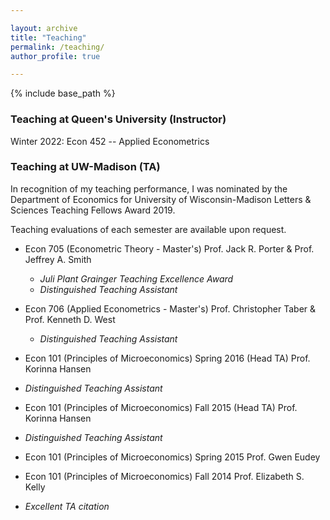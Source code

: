 ```yaml
---

layout: archive
title: "Teaching"
permalink: /teaching/
author_profile: true

---
```


{% include base_path %}


### Teaching at Queen's University (Instructor)

Winter 2022: Econ 452 -- Applied Econometrics

### Teaching at UW-Madison (TA)
In recognition of my teaching performance, I was nominated by the Department of Economics for University of Wisconsin-Madison Letters & Sciences Teaching Fellows Award 2019.

Teaching evaluations of each semester are available upon request. 

- Econ 705 (Econometric Theory - Master's)  Prof. Jack R. Porter & Prof. Jeffrey A. Smith
  - _Juli Plant Grainger Teaching Excellence Award_
  - _Distinguished Teaching Assistant_

- Econ 706 (Applied Econometrics - Master's)  Prof. Christopher Taber & Prof. Kenneth D. West 
  - _Distinguished Teaching Assistant_

- Econ 101 (Principles of Microeconomics) Spring 2016 (Head TA) Prof. Korinna Hansen
 - _Distinguished Teaching Assistant_
- Econ 101 (Principles of Microeconomics) Fall 2015 (Head TA) Prof. Korinna Hansen
 - _Distinguished Teaching Assistant_
- Econ 101 (Principles of Microeconomics) Spring 2015 Prof. Gwen Eudey
- Econ 101 (Principles of Microeconomics) Fall 2014 Prof. Elizabeth S. Kelly
 - _Excellent TA citation_
